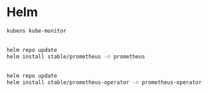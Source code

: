 # Helm

```sh
kubens kube-monitor
```

##

```sh
helm repo update
helm install stable/prometheus -n prometheus
```

##

```sh
helm repo update
helm install stable/prometheus-operator -n prometheus-operator
```
